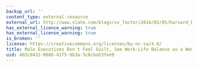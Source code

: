 ```yaml
---
backup_url: ''
content_type: external-resource
external_url: http://www.slate.com/blogs/xx_factor/2014/03/05/harvard_business_review_study_on_work_life_balance_male_executives_see_family.html
has_external_licence_warning: true
has_external_license_warning: true
is_broken: ''
license: https://creativecommons.org/licenses/by-nc-sa/4.0/
title: Male Executives Don't Feel Guilt, See Work-Life Balance as a Woman's Problem
uid: 402c8432-0686-41f5-9b3a-5c6cba53fee9
---
```

